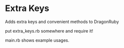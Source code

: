 # Extra Keys
Adds extra keys and convenient methods to DragonRuby

put extra_keys.rb somewhere and require it!

main.rb shows example usages.
